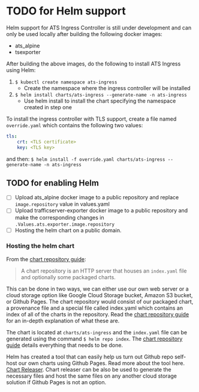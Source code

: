 # TODO for Helm support
Helm support for ATS Ingress Controller is still under development and can only be used locally after building the following docker images:
- ats_alpine
- tsexporter

After building the above images, do the following to install ATS Ingress using Helm:
1. `$ kubectl create namespace ats-ingress`
    - Create the namespace where the ingress controller will be installed
2. `$ helm install charts/ats-ingress --generate-name -n ats-ingress`
    - Use helm install to install the chart specifying the namespace created in step one

To install the ingress controller with TLS support, create a file named `override.yaml` which contains the following two values:
```yaml
tls:
    crt: <TLS certificate>
    key: <TLS key>
```
and then:
`$ helm install -f override.yaml charts/ats-ingress --generate-name -n ats-ingress`

## TODO for enabling Helm
- [ ] Upload ats_alpine docker image to a public repository and replace `image.repository` value in values.yaml
- [ ] Upload trafficserver-exporter docker image to a public repository and make the corresponding changes in `.Values.ats.exporter.image.repository`
- [ ] Hosting the helm chart on a public domain.

### Hosting the helm chart

From the [chart repository guide](https://helm.sh/docs/topics/chart_repository/):
> A chart repository is an HTTP server that houses an `index.yaml` file and optionally some packaged charts. 

This can be done in two ways, we can either use our own web server or a cloud storage option like Google Cloud Storage bucket, Amazon S3 bucket, or Github Pages. The chart repository would consist of our packaged chart, a provenance file and a special file called index.yaml which contains an index of all of the charts in the repository. Read the [chart repository guide](https://helm.sh/docs/topics/chart_repository/) for an in-depth explanation of what these are. 

The chart is located at `charts/ats-ingress` and the `index.yaml` file can be generated using the command `$ helm repo index`. The [chart repository guide](https://helm.sh/docs/topics/chart_repository/) details everything that needs to be done.

Helm has created a tool that can easily help us turn out Github repo self-host our own charts using Github Pages. Read more about the tool here. [Chart Releaser](https://github.com/helm/chart-releaser). Chart releaser can be also be used to generate the necessary files and host the same files on any another cloud storage solution if Github Pages is not an option.